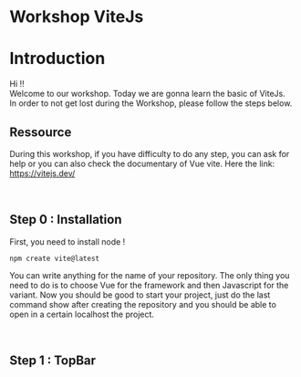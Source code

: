 # Workshop ViteJs

<h1>Introduction</h1>
Hi !!<br>
Welcome to our workshop. Today we are gonna learn the basic of ViteJs.<br>
In order to not get lost during the Workshop, please follow the steps below.

<br>
<h2>Ressource</h2>

During this workshop, if you have difficulty to do any step, you can ask for help or you can also check the documentary of Vue vite. Here the link: https://vitejs.dev/

<br>
<h2>Step 0 : Installation</h2>
First, you need to install node !

```
npm create vite@latest

```

You can write anything for the name of your repository. The only thing you need to do is to choose Vue for the framework and then Javascript for the variant. Now you should be good to start your project, just do the last command show after creating the repository and you should be able to open in a certain localhost the project.

<br>
<h2>Step 1 : TopBar</h2>
